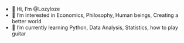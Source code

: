 - 👋 Hi, I’m @Lozyloze
- 👀 I’m interested in Economics, Philosophy, Human beings, Creating a better world
- 🌱 I’m currently learning Python, Data Analysis, Statistics, how to play guitar

<!---
Lozyloze/Lozyloze is a ✨ special ✨ repository because its `README.md` (this file) appears on your GitHub profile.
You can click the Preview link to take a look at your changes.
--->
